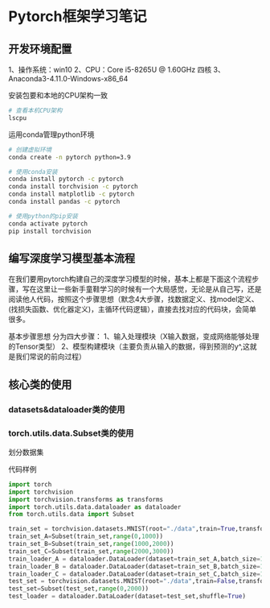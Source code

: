 # Pytorch框架学习笔记

## 开发环境配置
1、操作系统：win10
2、CPU：Core i5-8265U @ 1.60GHz 四核
3、Anaconda3-4.11.0-Windows-x86_64

安装包要和本地的CPU架构一致
```bash
# 查看本机CPU架构
lscpu
```

运用conda管理python环境
```bash
# 创建虚拟环境
conda create -n pytorch python=3.9

# 使用conda安装
conda install pytorch -c pytorch
conda install torchvision -c pytorch
conda install matplotlib -c pytorch
conda install pandas -c pytorch

# 使用python的pip安装
conda activate pytorch
pip install torchvision
```


## 编写深度学习模型基本流程
在我们要用pytorch构建自己的深度学习模型的时候，基本上都是下面这个流程步骤，写在这里让一些新手童鞋学习的时候有一个大局感觉，无论是从自己写，还是阅读他人代码，按照这个步骤思想（默念4大步骤，找数据定义、找model定义、(找损失函数、优化器定义)，主循环代码逻辑），直接去找对应的代码块，会简单很多。

基本步骤思想
分为四大步骤：
1、输入处理模块（X输入数据，变成网络能够处理的Tensor类型）
2、模型构建模块（主要负责从输入的数据，得到预测的y^,这就是我们常说的前向过程）


## 核心类的使用
### datasets&dataloader类的使用

### torch.utils.data.Subset类的使用
划分数据集

代码样例
```python
import torch
import torchvision
import torchvision.transforms as transforms
import torch.utils.data.dataloader as dataloader
from torch.utils.data import Subset

train_set = torchvision.datasets.MNIST(root="./data",train=True,transform=transforms.ToTensor(),download=True)
train_set_A=Subset(train_set,range(0,1000))
train_set_B=Subset(train_set,range(1000,2000))
train_set_C=Subset(train_set,range(2000,3000))
train_loader_A = dataloader.DataLoader(dataset=train_set_A,batch_size=1000,shuffle=False)
train_loader_B = dataloader.DataLoader(dataset=train_set_B,batch_size=1000,shuffle=False)
train_loader_C = dataloader.DataLoader(dataset=train_set_C,batch_size=1000,shuffle=False)
test_set = torchvision.datasets.MNIST(root="./data",train=False,transform=transforms.ToTensor(),download=True)
test_set=Subset(test_set,range(0,2000))
test_loader = dataloader.DataLoader(dataset=test_set,shuffle=True)
```

